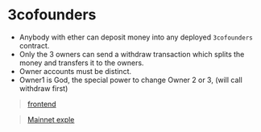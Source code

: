 # 3cofounders

* Anybody with ether can deposit money into any deployed `3cofounders` contract.
* Only the 3 owners can send a withdraw transaction which splits the money and transfers it to the owners.
* Owner accounts must be distinct.
* Owner1 is God, the special power to change Owner 2 or 3, (will call withdraw first)

> [frontend](https://mohamedhayibor.github.io/3cofounders/)

> [Mainnet exple](https://etherscan.io/address/0xe76197faa1c8c4973087d9d79064d2bb6f940946)